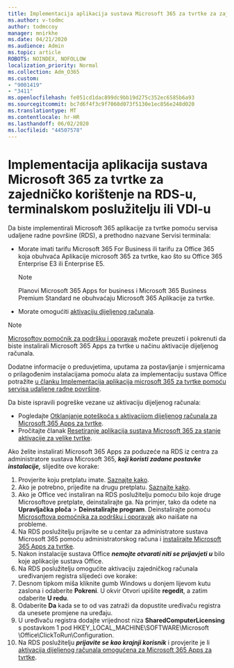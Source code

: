 ```yaml
---
title: Implementacija aplikacija sustava Microsoft 365 za tvrtke za zajedničko korištenje na RDS-u, terminalskom poslužitelju ili VDI-u
ms.author: v-todmc
author: todmccoy
manager: mnirkhe
ms.date: 04/21/2020
ms.audience: Admin
ms.topic: article
ROBOTS: NOINDEX, NOFOLLOW
localization_priority: Normal
ms.collection: Adm_O365
ms.custom:
- "9001419"
- "3411"
ms.openlocfilehash: fe051cd1dac899dc9bb19d275c352ec6585b6a93
ms.sourcegitcommit: bc7d6f4f3c9f7060d073f5130e1ec856e248d020
ms.translationtype: MT
ms.contentlocale: hr-HR
ms.lasthandoff: 06/02/2020
ms.locfileid: "44507578"
---
```

# <a name="deploying-microsoft-365-apps-for-enterprise-for-shared-use-on-rds-terminal-server-or-vdi"></a>Implementacija aplikacija sustava Microsoft 365 za tvrtke za zajedničko korištenje na RDS-u, terminalskom poslužitelju ili VDI-u

Da biste implementirali Microsoft 365 aplikacije za tvrtke pomoću servisa udaljene radne površine (RDS), a prethodno nazvane Servisi terminala:
- Morate imati tarifu Microsoft 365 For Business ili tarifu za Office 365 koja obuhvaća Aplikacije microsoft 365 za tvrtke, kao što su Office 365 Enterprise E3 ili Enterprise E5.
   > [!NOTE] 
   > Planovi Microsoft 365 Apps for business i Microsoft 365 Business Premium Standard ne obuhvaćaju Microsoft 365 Aplikacije za tvrtke.
- Morate omogućiti [aktivaciju dijeljenog računala](https://docs.microsoft.com/DeployOffice/overview-shared-computer-activation).

> [!NOTE]
> [Microsoftov pomoćnik za podršku i oporavak](https://aka.ms/SaRA_OfficeSCA_M365Portal) možete preuzeti i pokrenuti da biste instalirali Microsoft 365 Apps za tvrtke u načinu aktivacije dijeljenog računala.

Dodatne informacije o preduvjetima, uputama za postavljanje i smjernicama o prilagođenim instalacijama pomoću alata za implementaciju sustava Office potražite [u članku Implementacija aplikacija microsoft 365 za tvrtke pomoću servisa udaljene radne površine](https://docs.microsoft.com/DeployOffice/deploy-microsoft-365-apps-remote-desktop-services).

Da biste ispravili pogreške vezane uz aktivaciju dijeljenog računala:
- Pogledajte [Otklanjanje poteškoća s aktivacijom dijeljenog računala za Microsoft 365 Apps za tvrtke](https://docs.microsoft.com/DeployOffice/troubleshoot-shared-computer-activation).
- Pročitajte članak [Resetiranje aplikacija sustava Microsoft 365 za stanje aktivacije za velike tvrtke](https://go.microsoft.com/fwlink/?linkid=2109218).

Ako želite instalirati Microsoft 365 Apps za poduzeće na RDS iz centra za administratore sustava Microsoft 365, ***koji koristi zadane postavke instalacije,*** slijedite ove korake:

1.    Provjerite koju pretplatu imate. [Saznajte kako](https://docs.microsoft.com/microsoft-365/admin/admin-overview/what-subscription-do-i-have).
2.    Ako je potrebno, prijeđite na drugu pretplatu. [Saznajte kako](https://docs.microsoft.com/microsoft-365/commerce/subscriptions/switch-to-a-different-plan).
3.    Ako je Office već instaliran na RDS poslužitelju pomoću bilo koje druge Microsoftove pretplate, deinstalirajte ga. Na primjer, tako da odete na **Upravljačka ploča**  >  **Deinstalirajte program**. Deinstalirajte pomoću [Microsoftova pomoćnika za podršku i oporavak](https://aka.ms/SARA-OfficeUninstall-Alchemy) ako naišate na probleme.
4.    Na RDS poslužitelju prijavite se u centar za administratore sustava Microsoft 365 pomoću administratorskog računa i [instalirajte Microsoft 365 Apps za tvrtke](https://portal.office.com/OLS/MySoftware.aspx).
5.    Nakon instalacije sustava Office ***nemojte otvarati niti se prijavjeti u*** bilo koje aplikacije sustava Office.
6.    Na RDS poslužitelju omogućite aktivaciju zajedničkog računala uređivanjem registra slijedeći ove korake:
   1. Desnom tipkom miša kliknite gumb Windows u donjem lijevom kutu zaslona i odaberite **Pokreni**. U okvir Otvori upišite **regedit**, a zatim odaberite **U redu**.
   2. Odaberite **Da** kada se to od vas zatraži da dopustite uređivaču registra da unesete promjene na uređaju.
   3. U uređivaču registra dodajte vrijednost niza **SharedComputerLicensing** s postavkom 1 pod HKEY_LOCAL_MACHINE\SOFTWARE\Microsoft \Office\ClickToRun\Configuration.
   4. Na RDS poslužitelju ***prijavite se kao krajnji korisnik*** i provjerite je li [aktivacija dijeljenog računala omogućena za Microsoft 365 Apps za tvrtke](https://docs.microsoft.com/DeployOffice/troubleshoot-shared-computer-activation#verify-that-activation-for-microsoft-365-apps-succeeded).

